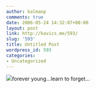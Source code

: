 ```yaml
---
author: kalmanp
comments: true
date: 2006-05-24 14:32:07+00:00
layout: post
link: http://kavics.me/593/
slug: '593'
title: Untitled Post
wordpress_id: 593
categories:
- Uncategorized
---
```


![](http://kavics.freeblog.hu/Files/!!!ssadm.JPG)forever young...learn to forget...
